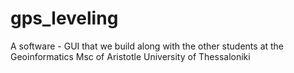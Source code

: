 # gps_leveling


A software - GUI that we build along with the other students at the Geoinformatics Msc of Aristotle University of Thessaloniki
